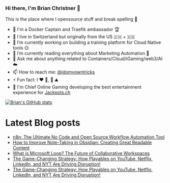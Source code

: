 ### Hi there, I'm Brian Christner 👋
This is the place where I opensource stuff and break spelling :rofl:

- 🐳 I'm a Docker Captain and Traefik ambassador :trophy:
- 📍 I live in Switzerland but originally from the US :switzerland: + :us:
- 🔭 I’m currently working on building a training platform for Cloud Native tools :wink:
- 🌱 I’m currently reading everything about Marketing Automation :book:
- 💬 Ask me about anything related to Containers/Cloud/iGaming/web3/AI :cloud:
- 📫 How to reach me: [@idomyowntricks](https://twitter.com/idomyowntricks)
- ⚡ Fun fact: I :heart: :bicyclist:, :ski: :mountain:
- 🎰 I'm Chief Online Gaming developing the best entertainment experience for [Jackpots.ch](https://www.jackpots.ch)

[![Brian's GitHub stats](https://github-readme-stats.vercel.app/api?username=vegasbrianc&show_icons=true&theme=dark)](https://github.com/anuraghazra/github-readme-stats)


# Latest Blog posts
<!-- BLOG-POST-LIST:START -->
- [n8n: The Ultimate No Code and Open Source Workflow Automation Tool](https://brianchristner.io/n8n-the-ultimate-no-code-and-open-source-workflow-automation-tool/)
- [How to Improve Note-Taking in Obsidian: Creating Great Readable Content](https://brianchristner.io/how-to-improve-note-taking-in-obsidian-creating-great-readable-content-2/)
- [What is Microsoft Loop? The Future of Collaborative Workspaces](https://brianchristner.io/what-is-microsoft-loop-the-future-of-collaborative-workspaces/)
- [The Game-Changing Strategy: How Playables on YouTube, Netflix, LinkedIn, and NYT Are Driving Disruption!](https://dev.to/vegasbrianc/the-game-changing-strategy-how-playables-on-youtube-netflix-linkedin-and-nyt-are-driving-disruption-1lji)
- [The Game-Changing Strategy: How Playables on YouTube, Netflix, LinkedIn, and NYT Are Driving Disruption!](https://brianchristner.io/the-game-changing-strategy-how-playables-on-youtube-netflix-linkedin-and-nyt-are-driving-disruption/)
<!-- BLOG-POST-LIST:END -->
